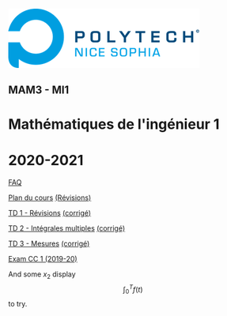 ![PNS](logo-pns.png)
## MAM3 - MI1
# Mathématiques de l'ingénieur 1
# 2020-2021

[FAQ](https://codimd.math.cnrs.fr/DjgIOgFxSPifPFowl2tlHg)

[Plan du cours](cm/cm.pdf)
[(Révisions)](cm/rev.pdf)

[TD 1 - Révisions](td1/td1.pdf)
[(corrigé)](td1/td1-corr.pdf)

[TD 2 - Intégrales multiples](td2/td2.pdf)
[(corrigé)](td2/td2-corr.pdf)

[TD 3 - Mesures](td3/td3.pdf)
[(corrigé)](td3/td3-corr.pdf)

[Exam CC 1 (2019-20)](exam-cc1-old/exam-cc1.pdf)

And some $x_2$ display
$$ \int_0^T f(t) $$
to try.
